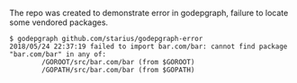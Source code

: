 The repo was created to demonstrate error in godepgraph, failure to locate some vendored packages.

```
$ godepgraph github.com/starius/godepgraph-error
2018/05/24 22:37:19 failed to import bar.com/bar: cannot find package "bar.com/bar" in any of:
        /GOROOT/src/bar.com/bar (from $GOROOT)
        /GOPATH/src/bar.com/bar (from $GOPATH)
```
